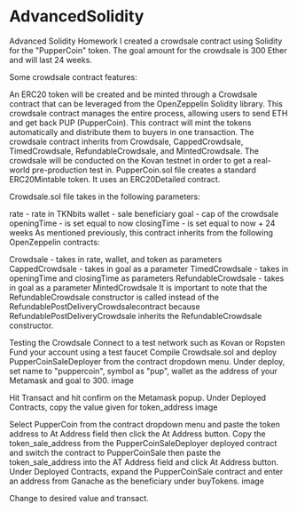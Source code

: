 # AdvancedSolidity
Advanced Solidity Homework
I created a crowdsale contract using Solidity for the "PupperCoin" token. The goal amount for the crowdsale is 300 Ether and will last 24 weeks.

Some crowdsale contract features:

An ERC20 token will be created and be minted through a Crowdsale contract that can be leveraged from the OpenZeppelin Solidity library.
This crowdsale contract manages the entire process, allowing users to send ETH and get back PUP (PupperCoin).
This contract will mint the tokens automatically and distribute them to buyers in one transaction.
The crowdsale contract inherits from Crowdsale, CappedCrowdsale, TimedCrowdsale, RefundableCrowdsale, and MintedCrowdsale.
The crowdsale will be conducted on the Kovan testnet in order to get a real-world pre-production test in.
PupperCoin.sol file creates a standard ERC20Mintable token. It uses an ERC20Detailed contract.

Crowdsale.sol file takes in the following parameters:

rate - rate in TKNbits
wallet - sale beneficiary
goal - cap of the crowdsale
openingTime - is set equal to now
closingTime - is set equal to now + 24 weeks
As mentioned previously, this contract inherits from the following OpenZeppelin contracts:

Crowdsale - takes in rate, wallet, and token as parameters
CappedCrowdsale - takes in goal as a parameter
TimedCrowdsale - takes in openingTime and closingTime as parameters
RefundableCrowdsale - takes in goal as a parameter
MintedCrowdsale
It is important to note that the RefundableCrowdsale constructor is called instead of the RefundablePostDeliveryCrowdsalecontract because RefundablePostDeliveryCrowdsale inherits the RefundableCrowdsale constructor.

Testing the Crowdsale
Connect to a test network such as Kovan or Ropsten
Fund your account using a test faucet
Compile Crowdsale.sol and deploy PupperCoinSaleDeployer from the contract dropdown menu.
Under deploy, set name to "puppercoin", symbol as "pup", wallet as the address of your Metamask and goal to 300.
image

Hit Transact and hit confirm on the Metamask popup.
Under Deployed Contracts, copy the value given for token_address
image

Select PupperCoin from the contract dropdown menu and paste the token address to At Address field then click the At Address button.
Copy the token_sale_address from the PupperCoinSaleDeployer deployed contract and switch the contract to PupperCoinSale then paste the token_sale_address into the AT Address field and click At Address button.
Under Deployed Contracts, expand the PupperCoinSale contract and enter an address from Ganache as the beneficiary under buyTokens.
image

Change to desired value and transact.
